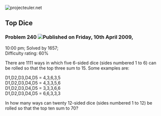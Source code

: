 ![projecteuler.net](images/print_page_logo.png)

## Top Dice

### Problem 240 ![](images/icon_info.png)Published on Friday, 10th April 2009,
10:00 pm; Solved by 1657;  
Difficulty rating: 60%

There are 1111 ways in which five 6-sided dice (sides numbered 1 to 6) can be
rolled so that the top three sum to 15. Some examples are:  
  
D1,D2,D3,D4,D5 = 4,3,6,3,5  
D1,D2,D3,D4,D5 = 4,3,3,5,6  
D1,D2,D3,D4,D5 = 3,3,3,6,6  
D1,D2,D3,D4,D5 = 6,6,3,3,3  
  
In how many ways can twenty 12-sided dice (sides numbered 1 to 12) be rolled
so that the top ten sum to 70?

  
  

